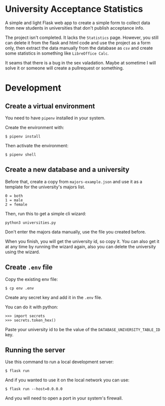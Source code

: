 # University Acceptance Statistics

A simple and light Flask web app to create a simple form to collect data from new students in universities that don't publish acceptance info.


The project isn't completed. It lacks the `Statistics` page. However, you still can delete it from the flask and html code and use the project as a form only, then extract the data manually from the database as `csv` and create some statistics in something like `LibreOffice Calc`.

It seams that there is a bug in the sex valadation. Maybe at sometime I will solve it or someone will create a pullrequest or something.

# Development

## Create a virtual environment
You need to have `pipenv` installed in your system.

Create the environment with:
```
$ pipenv install
```
Then activate the environment:
```
$ pipenv shell
```

## Create a new database and a university

Before that, create a copy from `majors-example.json` and use it as a template for the university's majors list.
```
0 = both
1 = male
2 = female
```

Then, run this to get a simple cli wizard:
```
python3 universities.py
```
Don't enter the majors data manually, use the file you created before.

When you finish, you will get the university id, so copy it. You can also get it at any time by running the wizard again, also you can delete the university using the wizard.

## Create `.env` file
Copy the existing env file:
```
$ cp env .env
```

Create any secret key and add it in the `.env` file.

You can do it with python:
```
>>> import secrets
>>> secrets.token_hex()
```

Paste your university id to be the value of the `DATABASE_UNIVERSITY_TABLE_ID` key.


## Running the server
Use this command to run a local development server:
```
$ flask run
```
And if you wanted to use it on the local network you can use:
```
$ flask run --host=0.0.0.0
```
And you will need to open a port in your system's firewall.
